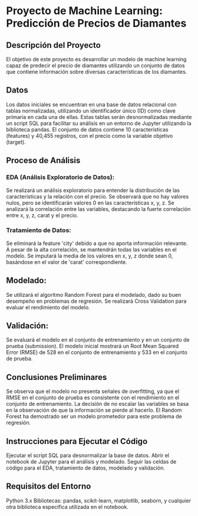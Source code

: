 # Proyecto de Machine Learning: Predicción de Precios de Diamantes
## Descripción del Proyecto
El objetivo de este proyecto es desarrollar un modelo de machine learning capaz de predecir el precio de diamantes utilizando un conjunto de datos que contiene información sobre diversas características de los diamantes.

## Datos
Los datos iniciales se encuentran en una base de datos relacional con tablas normalizadas, utilizando un identificador único (ID) como clave primaria en cada una de ellas. Estas tablas serán desnormalizadas mediante un script SQL para facilitar su análisis en un entorno de Jupyter utilizando la biblioteca pandas. El conjunto de datos contiene 10 características (features) y 40,455 registros, con el precio como la variable objetivo (target).

## Proceso de Análisis
### EDA (Análisis Exploratorio de Datos):

Se realizará un análisis exploratorio para entender la distribución de las características y la relación con el precio.
Se observará que no hay valores nulos, pero se identificarán valores 0 en las características x, y, z.
Se analizará la correlación entre las variables, destacando la fuerte correlación entre x, y, z, carat y el precio.

### Tratamiento de Datos:

Se eliminará la feature 'city' debido a que no aporta información relevante.
A pesar de la alta correlación, se mantendrán todas las variables en el modelo.
Se imputará la media de los valores en x, y, z donde sean 0, basándose en el valor de 'carat' correspondiente.

## Modelado:

Se utilizará el algoritmo Random Forest para el modelado, dado su buen desempeño en problemas de regresión.
Se realizará Cross Validation para evaluar el rendimiento del modelo.

## Validación:

Se evaluará el modelo en el conjunto de entrenamiento y en un conjunto de prueba (submission).
El modelo inicial mostrará un Root Mean Squared Error (RMSE) de 528 en el conjunto de entrenamiento y 533 en el conjunto de prueba.

## Conclusiones Preliminares
Se observa que el modelo no presenta señales de overfitting, ya que el RMSE en el conjunto de prueba es consistente con el rendimiento en el conjunto de entrenamiento.
La decisión de no escalar las variables se basa en la observación de que la información se pierde al hacerlo.
El Random Forest ha demostrado ser un modelo prometedor para este problema de regresión.

## Instrucciones para Ejecutar el Código

Ejecutar el script SQL para desnormalizar la base de datos.
Abrir el notebook de Jupyter para el análisis y modelado.
Seguir las celdas de código para el EDA, tratamiento de datos, modelado y validación.

## Requisitos del Entorno

Python 3.x
Bibliotecas: pandas, scikit-learn, matplotlib, seaborn, y cualquier otra biblioteca específica utilizada en el notebook.
